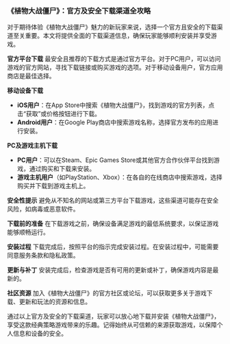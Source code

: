 ### 《植物大战僵尸》：官方及安全下载渠道全攻略

对于期待体验《植物大战僵尸》魅力的新玩家来说，选择一个官方且安全的下载渠道至关重要。本文将提供全面的下载渠道信息，确保玩家能够顺利安装并享受游戏。

**官方平台下载**
最安全且推荐的下载方式是通过官方平台。对于PC用户，可以访问游戏的官方网站，寻找下载链接或购买游戏的选项。对于移动设备用户，官方应用商店是最佳选择。

**移动设备下载**
- **iOS用户**：在App Store中搜索《植物大战僵尸》，找到游戏的官方列表，点击“获取”或价格按钮进行下载。
- **Android用户**：在Google Play商店中搜索游戏名称，选择官方发布的应用进行安装。

**PC及游戏主机下载**
- **PC用户**：可以在Steam、Epic Games Store或其他官方合作伙伴平台找到游戏，通过购买和下载来安装。
- **游戏主机用户**（如PlayStation、Xbox）：在各自的在线商店中搜索游戏，选择购买并下载到游戏主机上。

**安全性提示**
避免从不知名的网站或第三方平台下载游戏，这些渠道可能存在安全风险，如病毒或恶意软件。

**下载前的准备**
在下载游戏之前，确保设备满足游戏的最低系统要求，以保证游戏能够顺畅运行。

**安装过程**
下载完成后，按照平台的指示完成安装过程。在安装过程中，可能需要同意服务条款和隐私政策。

**更新与补丁**
安装完成后，检查游戏是否有可用的更新或补丁，确保游戏内容是最新的。

**社区资源**
加入《植物大战僵尸》的官方社区或论坛，可以获取更多关于游戏下载、更新和玩法的资源和信息。

通过以上官方及安全的下载渠道，玩家可以放心地下载并安装《植物大战僵尸》，享受这款经典策略游戏带来的乐趣。记得始终从可信赖的来源获取游戏，以保障个人信息和设备的安全。